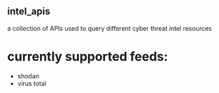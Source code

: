 ## intel_apis
a collection of APIs used to query different cyber threat intel resources

# currently supported feeds:
- shodan
- virus total
